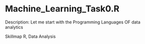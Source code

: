 # Machine_Learning_Task0.R

Description: Let me start with the Programming Languages OF data analytics

Skillmap R, Data Analysis
